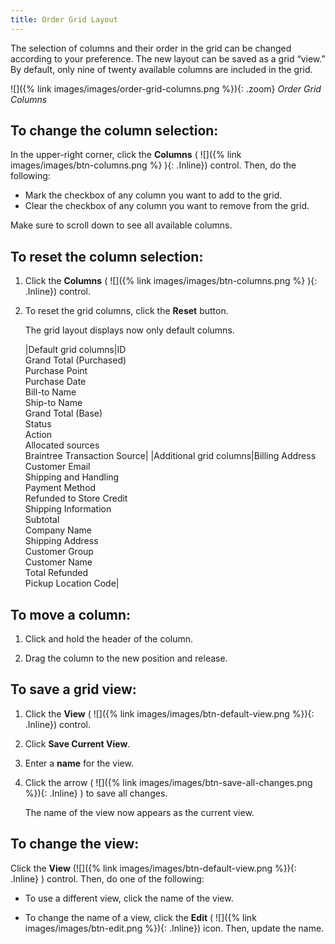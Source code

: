 ```yaml
---
title: Order Grid Layout
---
```


The selection of columns and their order in the grid can be changed according to your preference. The new layout can be saved as a grid “view.” By default, only nine of twenty available columns are included in the grid.

![]({% link images/images/order-grid-columns.png %}){: .zoom}
_Order Grid Columns_

## To change the column selection:

In the upper-right corner, click the **Columns** ( ![]({% link images/images/btn-columns.png %} ){: .Inline}) control. Then, do the following:

- Mark the checkbox of any column you want to add to the grid.
- Clear the checkbox of any column you want to remove from the grid.

Make sure to scroll down to see all available columns.

## To reset the column selection:

1. Click the **Columns** ( ![]({% link images/images/btn-columns.png %} ){: .Inline}) control.

1. To reset the grid columns, click the **Reset** button.

    The grid layout displays now only default columns.

    |Default grid columns|ID<br>Grand Total (Purchased)<br>Purchase Point<br>Purchase Date<br>Bill-to Name<br>Ship-to Name<br>Grand Total (Base)<br>Status<br>Action<br>Allocated sources<br>Braintree Transaction Source|
    |Additional grid columns|Billing Address<br>Customer Email<br>Shipping and Handling<br>Payment Method<br>Refunded to Store Credit<br>Shipping Information<br>Subtotal<br>Company Name<br>Shipping Address<br>Customer Group<br>Customer Name<br>Total Refunded<br>Pickup Location Code|

## To move a column:

1. Click and hold the header of the column.

1. Drag the column to the new position and release.

## To save a grid view:

1. Click the **View** ( ![]({% link images/images/btn-default-view.png %}){: .Inline}) control.

1. Click **Save Current View**.

1. Enter a **name** for the view.

1. Click the arrow ( ![]({% link images/images/btn-save-all-changes.png %}){: .Inline} ) to save all changes.

    The name of the view now appears as the current view.

## To change the view:

Click the **View** (![]({% link images/images/btn-default-view.png %}){: .Inline} ) control. Then, do one of the following:

- To use a different view, click the name of the view.

- To change the name of a view, click the **Edit** ( ![]({% link images/images/btn-edit.png %}){: .Inline}) icon. Then, update the name.
